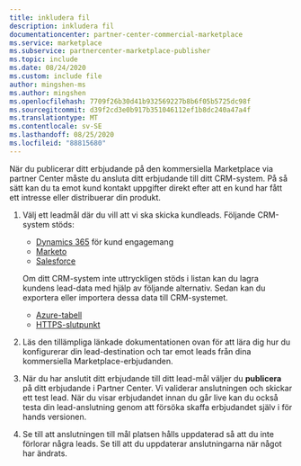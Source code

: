 ```yaml
---
title: inkludera fil
description: inkludera fil
documentationcenter: partner-center-commercial-marketplace
ms.service: marketplace
ms.subservice: partnercenter-marketplace-publisher
ms.topic: include
ms.date: 08/24/2020
ms.custom: include file
author: mingshen-ms
ms.author: mingshen
ms.openlocfilehash: 7709f26b30d41b932569227b8b6f05b5725dc98f
ms.sourcegitcommit: d39f2cd3e0b917b351046112ef1b8dc240a47a4f
ms.translationtype: MT
ms.contentlocale: sv-SE
ms.lasthandoff: 08/25/2020
ms.locfileid: "88815680"
---
```

När du publicerar ditt erbjudande på den kommersiella Marketplace via partner Center måste du ansluta ditt erbjudande till ditt CRM-system. På så sätt kan du ta emot kund kontakt uppgifter direkt efter att en kund har fått ett intresse eller distribuerar din produkt.

1. Välj ett leadmål där du vill att vi ska skicka kundleads. Följande CRM-system stöds:

    * [Dynamics 365](../commercial-marketplace-lead-management-instructions-dynamics.md) för kund engagemang
    * [Marketo](../commercial-marketplace-lead-management-instructions-marketo.md)
    * [Salesforce](../commercial-marketplace-lead-management-instructions-salesforce.md)

    Om ditt CRM-system inte uttryckligen stöds i listan kan du lagra kundens lead-data med hjälp av följande alternativ. Sedan kan du exportera eller importera dessa data till CRM-systemet.

    * [Azure-tabell](../commercial-marketplace-lead-management-instructions-azure-table.md)
    * [HTTPS-slutpunkt](../commercial-marketplace-lead-management-instructions-https.md)

1. Läs den tillämpliga länkade dokumentationen ovan för att lära dig hur du konfigurerar din lead-destination och tar emot leads från dina kommersiella Marketplace-erbjudanden.
1. När du har anslutit ditt erbjudande till ditt lead-mål väljer du **publicera** på ditt erbjudande i Partner Center. Vi validerar anslutningen och skickar ett test lead. När du visar erbjudandet innan du går live kan du också testa din lead-anslutning genom att försöka skaffa erbjudandet själv i för hands versionen.
1. Se till att anslutningen till mål platsen hålls uppdaterad så att du inte förlorar några leads. Se till att du uppdaterar anslutningarna när något har ändrats.
